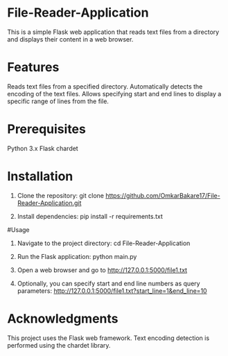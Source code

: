 # File-Reader-Application

This is a simple Flask web application that reads text files from a directory and displays their content in a web browser.

# Features
Reads text files from a specified directory.
Automatically detects the encoding of the text files.
Allows specifying start and end lines to display a specific range of lines from the file.

# Prerequisites
Python 3.x
Flask
chardet

# Installation
1. Clone the repository:
git clone https://github.com/OmkarBakare17/File-Reader-Application.git

2. Install dependencies:
pip install -r requirements.txt

#Usage
1. Navigate to the project directory:
cd File-Reader-Application

2. Run the Flask application:
python main.py

3. Open a web browser and go to http://127.0.0.1:5000/file1.txt

4. Optionally, you can specify start and end line numbers as query parameters:
http://127.0.0.1:5000/file1.txt?start_line=1&end_line=10

# Acknowledgments
This project uses the Flask web framework.
Text encoding detection is performed using the chardet library.
